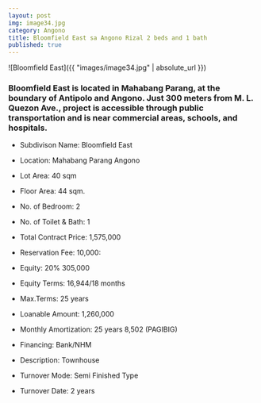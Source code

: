 ```yaml
---
layout: post
img: image34.jpg
category: Angono
title: Bloomfield East sa Angono Rizal 2 beds and 1 bath
published: true
---
```


![Bloomfield East]({{ "images/image34.jpg" | absolute_url }})

<h3>Bloomfield East is located in Mahabang Parang, at the boundary of Antipolo and Angono.   Just 300 meters from M. L. Quezon Ave., project is accessible through public transportation and is near commercial areas, schools, and hospitals.</h3>

- Subdivison Name: Bloomfield East
- Location: Mahabang Parang Angono
- Lot Area: 40 sqm
- Floor Area: 44 sqm.
- No. of Bedroom: 2
- No. of Toilet & Bath: 1

- Total Contract Price: 1,575,000
- Reservation Fee: 10,000:
- Equity: 20% 305,000
- Equity Terms: 16,944/18 months
- Max.Terms: 25 years
- Loanable Amount: 1,260,000
- Monthly Amortization: 25 years 8,502 (PAGIBIG)

- Financing: Bank/NHM
- Description: Townhouse
- Turnover Mode: Semi Finished Type
- Turnover Date: 2 years
